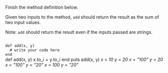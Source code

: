Finish the method definition below.

Given two inputs to the method, `add` should return the result as the sum of two input values.

Note: `add` should return the result even if the inputs passed are strings.


<codeblock language="ruby" type="exercise" testMode="multipleInput">
<code>
def add(x, y)
  # write your code here
end
</code>

<solution>
def add(x, y)
  x.to_i + y.to_i
end
</solution>

<testcases>
<caller>
puts add(x, y)
</caller>
<testcase>
<i>
x = 10
y = 20
</i>
</testcase>
<testcase>
<i>
x = "100"
y = 20
</i>
</testcase>
<testcase>
<i>
x = "100"
y = "20"
</i>
</testcase>
<testcase>
<i>
x = 100
y = "20"
</i>
</testcase>
</testcases>
</codeblock>